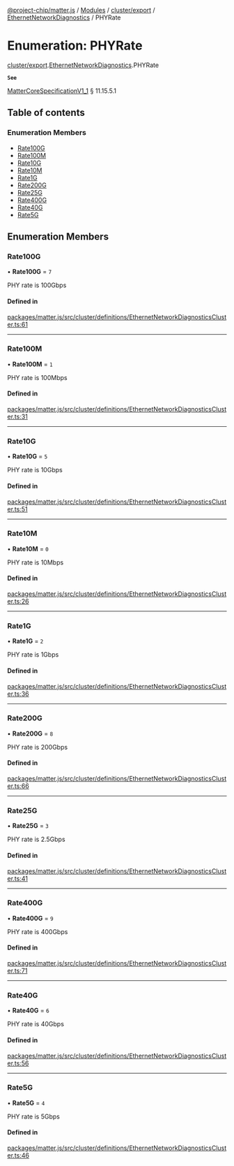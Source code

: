 [@project-chip/matter.js](../README.md) / [Modules](../modules.md) / [cluster/export](../modules/cluster_export.md) / [EthernetNetworkDiagnostics](../modules/cluster_export.EthernetNetworkDiagnostics.md) / PHYRate

# Enumeration: PHYRate

[cluster/export](../modules/cluster_export.md).[EthernetNetworkDiagnostics](../modules/cluster_export.EthernetNetworkDiagnostics.md).PHYRate

**`See`**

[MatterCoreSpecificationV1_1](../interfaces/spec_export.MatterCoreSpecificationV1_1.md) § 11.15.5.1

## Table of contents

### Enumeration Members

- [Rate100G](cluster_export.EthernetNetworkDiagnostics.PHYRate.md#rate100g)
- [Rate100M](cluster_export.EthernetNetworkDiagnostics.PHYRate.md#rate100m)
- [Rate10G](cluster_export.EthernetNetworkDiagnostics.PHYRate.md#rate10g)
- [Rate10M](cluster_export.EthernetNetworkDiagnostics.PHYRate.md#rate10m)
- [Rate1G](cluster_export.EthernetNetworkDiagnostics.PHYRate.md#rate1g)
- [Rate200G](cluster_export.EthernetNetworkDiagnostics.PHYRate.md#rate200g)
- [Rate25G](cluster_export.EthernetNetworkDiagnostics.PHYRate.md#rate25g)
- [Rate400G](cluster_export.EthernetNetworkDiagnostics.PHYRate.md#rate400g)
- [Rate40G](cluster_export.EthernetNetworkDiagnostics.PHYRate.md#rate40g)
- [Rate5G](cluster_export.EthernetNetworkDiagnostics.PHYRate.md#rate5g)

## Enumeration Members

### Rate100G

• **Rate100G** = ``7``

PHY rate is 100Gbps

#### Defined in

[packages/matter.js/src/cluster/definitions/EthernetNetworkDiagnosticsCluster.ts:61](https://github.com/project-chip/matter.js/blob/c15b1068/packages/matter.js/src/cluster/definitions/EthernetNetworkDiagnosticsCluster.ts#L61)

___

### Rate100M

• **Rate100M** = ``1``

PHY rate is 100Mbps

#### Defined in

[packages/matter.js/src/cluster/definitions/EthernetNetworkDiagnosticsCluster.ts:31](https://github.com/project-chip/matter.js/blob/c15b1068/packages/matter.js/src/cluster/definitions/EthernetNetworkDiagnosticsCluster.ts#L31)

___

### Rate10G

• **Rate10G** = ``5``

PHY rate is 10Gbps

#### Defined in

[packages/matter.js/src/cluster/definitions/EthernetNetworkDiagnosticsCluster.ts:51](https://github.com/project-chip/matter.js/blob/c15b1068/packages/matter.js/src/cluster/definitions/EthernetNetworkDiagnosticsCluster.ts#L51)

___

### Rate10M

• **Rate10M** = ``0``

PHY rate is 10Mbps

#### Defined in

[packages/matter.js/src/cluster/definitions/EthernetNetworkDiagnosticsCluster.ts:26](https://github.com/project-chip/matter.js/blob/c15b1068/packages/matter.js/src/cluster/definitions/EthernetNetworkDiagnosticsCluster.ts#L26)

___

### Rate1G

• **Rate1G** = ``2``

PHY rate is 1Gbps

#### Defined in

[packages/matter.js/src/cluster/definitions/EthernetNetworkDiagnosticsCluster.ts:36](https://github.com/project-chip/matter.js/blob/c15b1068/packages/matter.js/src/cluster/definitions/EthernetNetworkDiagnosticsCluster.ts#L36)

___

### Rate200G

• **Rate200G** = ``8``

PHY rate is 200Gbps

#### Defined in

[packages/matter.js/src/cluster/definitions/EthernetNetworkDiagnosticsCluster.ts:66](https://github.com/project-chip/matter.js/blob/c15b1068/packages/matter.js/src/cluster/definitions/EthernetNetworkDiagnosticsCluster.ts#L66)

___

### Rate25G

• **Rate25G** = ``3``

PHY rate is 2.5Gbps

#### Defined in

[packages/matter.js/src/cluster/definitions/EthernetNetworkDiagnosticsCluster.ts:41](https://github.com/project-chip/matter.js/blob/c15b1068/packages/matter.js/src/cluster/definitions/EthernetNetworkDiagnosticsCluster.ts#L41)

___

### Rate400G

• **Rate400G** = ``9``

PHY rate is 400Gbps

#### Defined in

[packages/matter.js/src/cluster/definitions/EthernetNetworkDiagnosticsCluster.ts:71](https://github.com/project-chip/matter.js/blob/c15b1068/packages/matter.js/src/cluster/definitions/EthernetNetworkDiagnosticsCluster.ts#L71)

___

### Rate40G

• **Rate40G** = ``6``

PHY rate is 40Gbps

#### Defined in

[packages/matter.js/src/cluster/definitions/EthernetNetworkDiagnosticsCluster.ts:56](https://github.com/project-chip/matter.js/blob/c15b1068/packages/matter.js/src/cluster/definitions/EthernetNetworkDiagnosticsCluster.ts#L56)

___

### Rate5G

• **Rate5G** = ``4``

PHY rate is 5Gbps

#### Defined in

[packages/matter.js/src/cluster/definitions/EthernetNetworkDiagnosticsCluster.ts:46](https://github.com/project-chip/matter.js/blob/c15b1068/packages/matter.js/src/cluster/definitions/EthernetNetworkDiagnosticsCluster.ts#L46)
